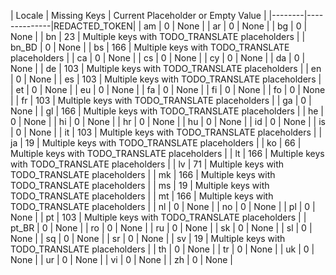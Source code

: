 | Locale | Missing Keys | Current Placeholder or Empty Value |
|--------|--------------|REDACTED_TOKEN|
| am | 0 | None |
| ar | 0 | None |
| bg | 0 | None |
| bn | 23 | Multiple keys with TODO_TRANSLATE placeholders |
| bn_BD | 0 | None |
| bs | 166 | Multiple keys with TODO_TRANSLATE placeholders |
| ca | 0 | None |
| cs | 0 | None |
| cy | 0 | None |
| da | 0 | None |
| de | 103 | Multiple keys with TODO_TRANSLATE placeholders |
| en | 0 | None |
| es | 103 | Multiple keys with TODO_TRANSLATE placeholders |
| et | 0 | None |
| eu | 0 | None |
| fa | 0 | None |
| fi | 0 | None |
| fo | 0 | None |
| fr | 103 | Multiple keys with TODO_TRANSLATE placeholders |
| ga | 0 | None |
| gl | 166 | Multiple keys with TODO_TRANSLATE placeholders |
| he | 0 | None |
| hi | 0 | None |
| hr | 0 | None |
| hu | 0 | None |
| id | 0 | None |
| is | 0 | None |
| it | 103 | Multiple keys with TODO_TRANSLATE placeholders |
| ja | 19 | Multiple keys with TODO_TRANSLATE placeholders |
| ko | 66 | Multiple keys with TODO_TRANSLATE placeholders |
| lt | 166 | Multiple keys with TODO_TRANSLATE placeholders |
| lv | 71 | Multiple keys with TODO_TRANSLATE placeholders |
| mk | 166 | Multiple keys with TODO_TRANSLATE placeholders |
| ms | 19 | Multiple keys with TODO_TRANSLATE placeholders |
| mt | 166 | Multiple keys with TODO_TRANSLATE placeholders |
| nl | 0 | None |
| no | 0 | None |
| pl | 0 | None |
| pt | 103 | Multiple keys with TODO_TRANSLATE placeholders |
| pt_BR | 0 | None |
| ro | 0 | None |
| ru | 0 | None |
| sk | 0 | None |
| sl | 0 | None |
| sq | 0 | None |
| sr | 0 | None |
| sv | 19 | Multiple keys with TODO_TRANSLATE placeholders |
| th | 0 | None |
| tr | 0 | None |
| uk | 0 | None |
| ur | 0 | None |
| vi | 0 | None |
| zh | 0 | None |
